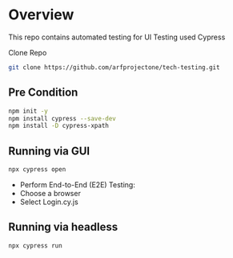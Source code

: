 # Overview

This repo contains automated testing for UI Testing used Cypress

Clone Repo

```Bash
git clone https://github.com/arfprojectone/tech-testing.git
```

## Pre Condition
```Bash
npm init -y
npm install cypress --save-dev
npm install -D cypress-xpath
```

## Running via GUI
```Bash
npx cypress open
```
- Perform End-to-End (E2E) Testing:
- Choose a browser
- Select Login.cy.js

## Running via headless
```Bash
npx cypress run
```
